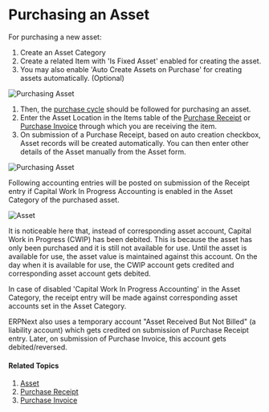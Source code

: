 # Purchasing an Asset

For purchasing a new asset:

1. Create an Asset Category
1. Create a related Item with 'Is Fixed Asset' enabled for creating the asset.
1. You may also enable 'Auto Create Assets on Purchase' for creating assets automatically. (Optional)

  <img class="screenshot" alt="Purchasing Asset" src="{{docs_base_url}}/assets/img/asset/asset-auto-create-on-purchase.png">

1. Then, the [purchase cycle](/docs/v12/user/manual/en/buying/purchase-order) should be followed for purchasing an asset.
1. Enter the Asset Location in the Items table of the [Purchase Receipt](/docs/v12/user/manual/en/stock/purchase-receipt) or [Purchase Invoice](/docs/v12/user/manual/en/accounts/purchase-invoice) through which you are receiving the item.
1. On submission of a Purchase Receipt, based on auto creation checkbox, Asset records will be created automatically. You can then enter other details of the Asset manually from the Asset form.

<img class="screenshot" alt="Purchasing Asset" src="{{docs_base_url}}/assets/img/asset/asset-purchase-receipt.png">

Following accounting entries will be posted on submission of the Receipt entry if Capital Work In Progress Accounting is enabled in the Asset Category of the purchased asset.

<img class="screenshot" alt="Asset" src="{{docs_base_url}}/assets/img/asset/asset-purchase-receipt-gl-entries.png">

It is noticeable here that, instead of corresponding asset account, Capital Work in Progress (CWIP) has been debited. This is because the asset has only been purchased and it is still not available for use. Until the asset is available for use, the asset value is maintained against this account. On the day when it is available for use, the CWIP account gets credited and corresponding asset account gets debited.

In case of disabled 'Capital Work In Progress Accounting' in the Asset Category, the receipt entry will be made against corresponding asset accounts set in the Asset Category.

ERPNext also uses a temporary account "Asset Received But Not Billed" (a liability account) which gets credited on submission of Purchase Receipt entry. Later, on submission of Purchase Invoice, this account gets debited/reversed.

#### Related Topics
1. [Asset](/docs/v12/user/manual/en/asset/asset)
1. [Purchase Receipt](/docs/v12/user/manual/en/stock/purchase-receipt)
1. [Purchase Invoice](/docs/v12/user/manual/en/accounts/purchase-invoice)
